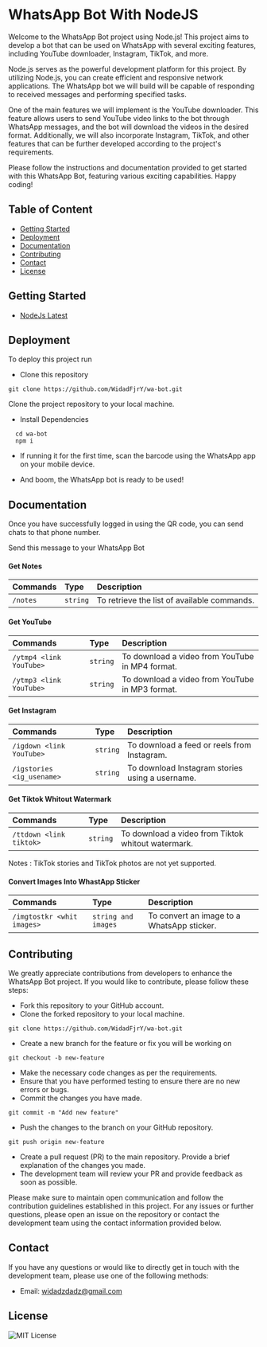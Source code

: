 
# WhatsApp Bot With NodeJS

Welcome to the WhatsApp Bot project using Node.js! This project aims to develop a bot that can be used on WhatsApp with several exciting features, including YouTube downloader, Instagram, TikTok, and more.

Node.js serves as the powerful development platform for this project. By utilizing Node.js, you can create efficient and responsive network applications. The WhatsApp bot we will build will be capable of responding to received messages and performing specified tasks.

One of the main features we will implement is the YouTube downloader. This feature allows users to send YouTube video links to the bot through WhatsApp messages, and the bot will download the videos in the desired format. Additionally, we will also incorporate Instagram, TikTok, and other features that can be further developed according to the project's requirements.

Please follow the instructions and documentation provided to get started with this WhatsApp Bot, featuring various exciting capabilities. Happy coding!


## Table of Content

- [Getting Started](#getting-Started)
- [Deployment](#deployment)
- [Documentation](#documentation)
- [Contributing](#contributing)
- [Contact](#contact)
- [License](#license)


## Getting Started

 - [NodeJs Latest](https://nodejs.org/en)



## Deployment

To deploy this project run

- Clone this repository
```
git clone https://github.com/WidadFjrY/wa-bot.git
```
Clone the project repository to your local machine. 

- Install Dependencies

```
  cd wa-bot
  npm i
```

- If running it for the first time, scan the barcode using the WhatsApp app on your mobile device.

- And boom, the WhatsApp bot is ready to be used!
## Documentation
Once you have successfully logged in using the QR code, you can send chats to that phone number.

Send this message to your WhatsApp Bot

#### Get Notes


| Commands | Type     | Description                |
| :-------- | :------- | :------------------------- |
| `/notes` | `string` | To retrieve the list of available commands. |

#### Get YouTube

| Commands | Type     | Description                       |
| :-------- | :------- | :-------------------------------- |
| `/ytmp4 <link YouTube>`      | `string` | To download a video from YouTube in MP4 format. |
| `/ytmp3 <link YouTube>`      | `string` | To download a video from YouTube in MP3 format. |

#### Get Instagram

| Commands | Type     | Description                       |
| :-------- | :------- | :-------------------------------- |
| `/igdown <link YouTube>`      | `string` | To download a feed or reels from Instagram. |
| `/igstories <ig_usename>`      | `string` | To download Instagram stories using a username. |


#### Get Tiktok Whitout Watermark

| Commands | Type     | Description                       |
| :-------- | :------- | :-------------------------------- |
| `/ttdown <link tiktok>`      | `string` | To download a video from Tiktok whitout watermark. |

Notes : TikTok stories and TikTok photos are not yet supported.

#### Convert Images Into WhastApp Sticker

| Commands | Type     | Description                       |
| :-------- | :------- | :-------------------------------- |
| `/imgtostkr <whit images>`      | `string and images` | To convert an image to a WhatsApp sticker. |


## Contributing

We greatly appreciate contributions from developers to enhance the WhatsApp Bot project. If you would like to contribute, please follow these steps:

- Fork this repository to your GitHub account.
- Clone the forked repository to your local machine.
```
git clone https://github.com/WidadFjrY/wa-bot.git

```
- Create a new branch for the feature or fix you will be working on
```
git checkout -b new-feature
```
- Make the necessary code changes as per the requirements.
- Ensure that you have performed testing to ensure there are no new errors or bugs.
- Commit the changes you have made.
```
git commit -m "Add new feature"
```
- Push the changes to the branch on your GitHub repository.
```
git push origin new-feature
```
- Create a pull request (PR) to the main repository. Provide a brief explanation of the changes you made.
- The development team will review your PR and provide feedback as soon as possible.

Please make sure to maintain open communication and follow the contribution guidelines established in this project. For any issues or further questions, please open an issue on the repository or contact the development team using the contact information provided below.

## Contact
If you have any questions or would like to directly get in touch with the development team, please use one of the following methods:

- Email: widadzdadz@gmail.com
## License

![MIT License](https://img.shields.io/badge/License-MIT-green.svg)

